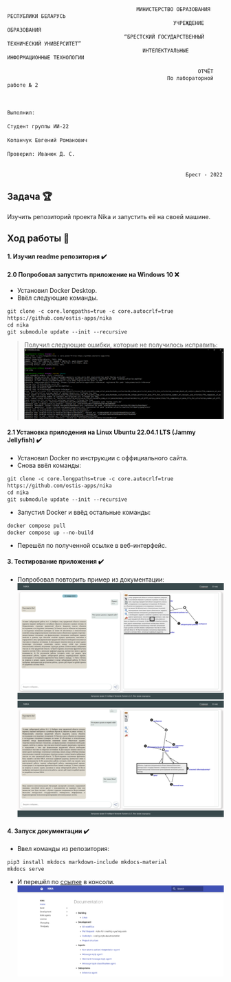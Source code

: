 ```                    
                                          МИНИСТЕРСТВО ОБРАЗОВАНИЯ РЕСПУБЛИКИ БЕЛАРУСЬ
                                                      УЧРЕЖДЕНИЕ ОБРАЗОВАНИЯ
                                      “БРЕСТСКИЙ ГОСУДАРСТВЕННЫЙ ТЕХНИЧЕСКИЙ УНИВЕРСИТЕТ”
                                            ИНТЕЛЕКТУАЛЬНЫЕ ИНФОРМАЦИОННЫЕ ТЕХНОЛОГИИ
                                            
                                                              ОТЧЁТ
                                                    По лабораторной работе № 2
                                                    
                                                    
                                                                          Выполнил:
                                                                          Студент группы ИИ-22
                                                                          Копанчук Евгений Романович 
                                                                          Проверил: Иванюк Д. С.
                                                                          
                                                                          
                                                          Брест - 2022
```
## Задача :trophy:
Изучить репозиторий проекта Nika и запустить её на своей машине.

## Ход работы :pencil:

#### 1. Изучил readme репозитория :heavy_check_mark:

#### 2.0 Попробовал запустить приложение на Windows 10 :x:
* Установил Docker Desktop.
* Ввёл следующие команды. 
``` shell 
git clone -c core.longpaths=true -c core.autocrlf=true https://github.com/ostis-apps/nika
cd nika
git submodule update --init --recursive
```
> Получил следующие ошибки, которые не получилось исправить:
![error_win10](https://github.com/Corowka/OTIS-2022/blob/Lab4/trunk/ii02209/task_04/doc/img/error_win10.png?raw=true)

#### 2.1 Установка прилодения на Linux Ubuntu 22.04.1 LTS (Jammy Jellyfish) :heavy_check_mark:
* Установил Docker по инструкции с оффициального сайта.
* Снова ввёл команды:
``` shell 
git clone -c core.longpaths=true -c core.autocrlf=true https://github.com/ostis-apps/nika
cd nika
git submodule update --init --recursive
```
* Запустил Docker и ввёд остальные команды:
``` shell 
docker compose pull
docker compose up --no-build
```
* Перешёл по полученной ссылке в веб-интерфейс.

#### 3. Тестирование приложения :heavy_check_mark:
* Попробовал повторить пример из документации:
![example_1](https://github.com/Corowka/OTIS-2022/blob/Lab4/trunk/ii02209/task_04/doc/img/example_1.png?raw=true)
![example_2](https://github.com/Corowka/OTIS-2022/blob/Lab4/trunk/ii02209/task_04/doc/img/example_2.png?raw=true)

#### 4. Запуск документации :heavy_check_mark:
* Ввел команды из репозитория:
``` shell 
pip3 install mkdocs markdown-include mkdocs-material
mkdocs serve
```
* И перешёл по [ссылке](http://127.0.0.1:8000/) в консоли. 
![example_doc](https://github.com/Corowka/OTIS-2022/blob/Lab4/trunk/ii02209/task_04/doc/img/example_doc.png?raw=true)
